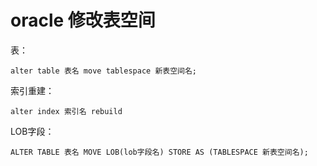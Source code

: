 # oracle 修改表空间 #
表：
    
    alter table 表名 move tablespace 新表空间名;
索引重建：

    alter index 索引名 rebuild
LOB字段：
    
    ALTER TABLE 表名 MOVE LOB(lob字段名) STORE AS (TABLESPACE 新表空间名);